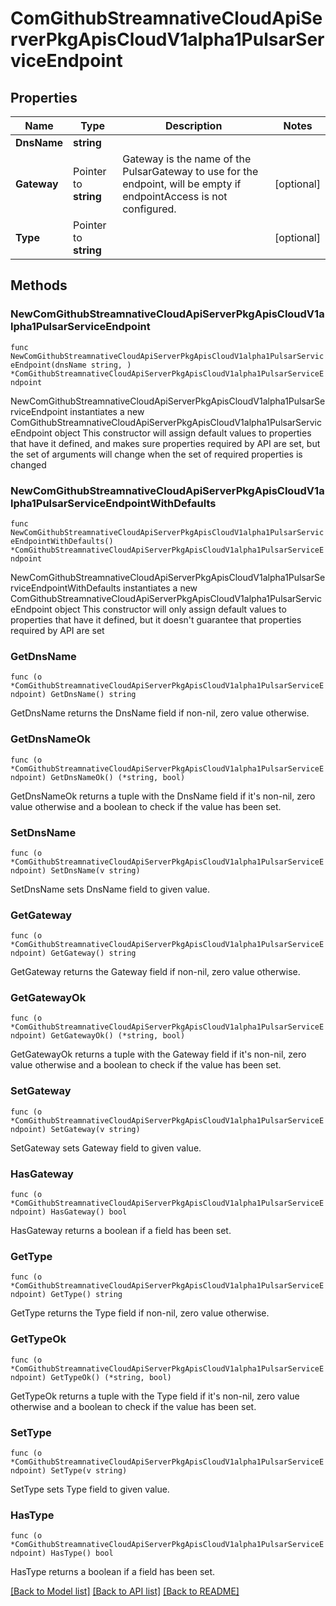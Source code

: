 # ComGithubStreamnativeCloudApiServerPkgApisCloudV1alpha1PulsarServiceEndpoint

## Properties

Name | Type | Description | Notes
------------ | ------------- | ------------- | -------------
**DnsName** | **string** |  | 
**Gateway** | Pointer to **string** | Gateway is the name of the PulsarGateway to use for the endpoint, will be empty if endpointAccess is not configured. | [optional] 
**Type** | Pointer to **string** |  | [optional] 

## Methods

### NewComGithubStreamnativeCloudApiServerPkgApisCloudV1alpha1PulsarServiceEndpoint

`func NewComGithubStreamnativeCloudApiServerPkgApisCloudV1alpha1PulsarServiceEndpoint(dnsName string, ) *ComGithubStreamnativeCloudApiServerPkgApisCloudV1alpha1PulsarServiceEndpoint`

NewComGithubStreamnativeCloudApiServerPkgApisCloudV1alpha1PulsarServiceEndpoint instantiates a new ComGithubStreamnativeCloudApiServerPkgApisCloudV1alpha1PulsarServiceEndpoint object
This constructor will assign default values to properties that have it defined,
and makes sure properties required by API are set, but the set of arguments
will change when the set of required properties is changed

### NewComGithubStreamnativeCloudApiServerPkgApisCloudV1alpha1PulsarServiceEndpointWithDefaults

`func NewComGithubStreamnativeCloudApiServerPkgApisCloudV1alpha1PulsarServiceEndpointWithDefaults() *ComGithubStreamnativeCloudApiServerPkgApisCloudV1alpha1PulsarServiceEndpoint`

NewComGithubStreamnativeCloudApiServerPkgApisCloudV1alpha1PulsarServiceEndpointWithDefaults instantiates a new ComGithubStreamnativeCloudApiServerPkgApisCloudV1alpha1PulsarServiceEndpoint object
This constructor will only assign default values to properties that have it defined,
but it doesn't guarantee that properties required by API are set

### GetDnsName

`func (o *ComGithubStreamnativeCloudApiServerPkgApisCloudV1alpha1PulsarServiceEndpoint) GetDnsName() string`

GetDnsName returns the DnsName field if non-nil, zero value otherwise.

### GetDnsNameOk

`func (o *ComGithubStreamnativeCloudApiServerPkgApisCloudV1alpha1PulsarServiceEndpoint) GetDnsNameOk() (*string, bool)`

GetDnsNameOk returns a tuple with the DnsName field if it's non-nil, zero value otherwise
and a boolean to check if the value has been set.

### SetDnsName

`func (o *ComGithubStreamnativeCloudApiServerPkgApisCloudV1alpha1PulsarServiceEndpoint) SetDnsName(v string)`

SetDnsName sets DnsName field to given value.


### GetGateway

`func (o *ComGithubStreamnativeCloudApiServerPkgApisCloudV1alpha1PulsarServiceEndpoint) GetGateway() string`

GetGateway returns the Gateway field if non-nil, zero value otherwise.

### GetGatewayOk

`func (o *ComGithubStreamnativeCloudApiServerPkgApisCloudV1alpha1PulsarServiceEndpoint) GetGatewayOk() (*string, bool)`

GetGatewayOk returns a tuple with the Gateway field if it's non-nil, zero value otherwise
and a boolean to check if the value has been set.

### SetGateway

`func (o *ComGithubStreamnativeCloudApiServerPkgApisCloudV1alpha1PulsarServiceEndpoint) SetGateway(v string)`

SetGateway sets Gateway field to given value.

### HasGateway

`func (o *ComGithubStreamnativeCloudApiServerPkgApisCloudV1alpha1PulsarServiceEndpoint) HasGateway() bool`

HasGateway returns a boolean if a field has been set.

### GetType

`func (o *ComGithubStreamnativeCloudApiServerPkgApisCloudV1alpha1PulsarServiceEndpoint) GetType() string`

GetType returns the Type field if non-nil, zero value otherwise.

### GetTypeOk

`func (o *ComGithubStreamnativeCloudApiServerPkgApisCloudV1alpha1PulsarServiceEndpoint) GetTypeOk() (*string, bool)`

GetTypeOk returns a tuple with the Type field if it's non-nil, zero value otherwise
and a boolean to check if the value has been set.

### SetType

`func (o *ComGithubStreamnativeCloudApiServerPkgApisCloudV1alpha1PulsarServiceEndpoint) SetType(v string)`

SetType sets Type field to given value.

### HasType

`func (o *ComGithubStreamnativeCloudApiServerPkgApisCloudV1alpha1PulsarServiceEndpoint) HasType() bool`

HasType returns a boolean if a field has been set.


[[Back to Model list]](../README.md#documentation-for-models) [[Back to API list]](../README.md#documentation-for-api-endpoints) [[Back to README]](../README.md)


